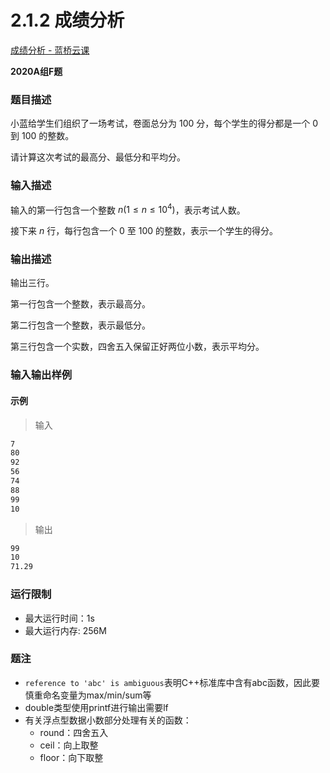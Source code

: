 # 2.1.2 成绩分析

[成绩分析 - 蓝桥云课](https://www.lanqiao.cn/problems/497/learning/?page=1&first_category_id=1&sort=students_count&second_category_id=3&name=%E6%88%90%E7%BB%A9%E5%88%86%E6%9E%90)

**2020A组F题**

### 题目描述

小蓝给学生们组织了一场考试，卷面总分为 100 分，每个学生的得分都是一个 0 到 100 的整数。

请计算这次考试的最高分、最低分和平均分。

### 输入描述

输入的第一行包含一个整数 $n (1≤n≤10^4)$，表示考试人数。

接下来 $n$ 行，每行包含一个 0 至 100 的整数，表示一个学生的得分。

### 输出描述

输出三行。

第一行包含一个整数，表示最高分。

第二行包含一个整数，表示最低分。

第三行包含一个实数，四舍五入保留正好两位小数，表示平均分。

### 输入输出样例

#### 示例

> 输入

```txt
7
80
92
56
74
88
99
10
```

> 输出

```txt
99
10
71.29
```

### 运行限制

* 最大运行时间：1s
* 最大运行内存: 256M


### 题注
* `reference to 'abc' is ambiguous`表明C++标准库中含有abc函数，因此要慎重命名变量为max/min/sum等
* double类型使用printf进行输出需要lf
* 有关浮点型数据小数部分处理有关的函数：
  * round：四舍五入
  * ceil：向上取整
  * floor：向下取整